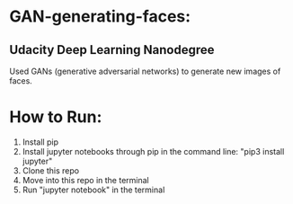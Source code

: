 # GAN-generating-faces:
## Udacity Deep Learning Nanodegree
Used GANs (generative adversarial networks) to generate new images of faces.
# How to Run:
1) Install pip
2) Install jupyter notebooks through pip in the command line: "pip3 install jupyter"
3) Clone this repo
4) Move into this repo in the terminal
5) Run "jupyter notebook" in the terminal



